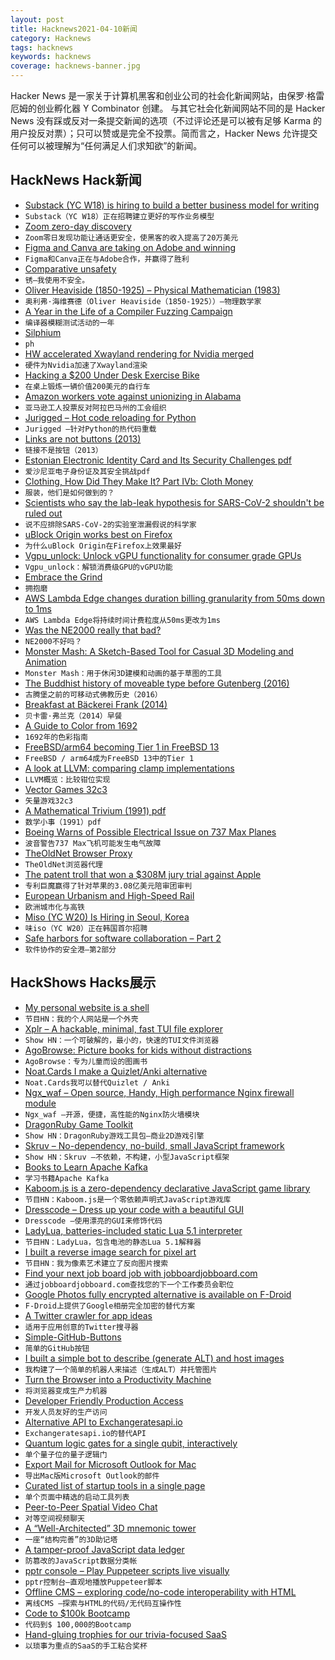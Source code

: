 ```yaml
---
layout: post
title: Hacknews2021-04-10新闻
category: Hacknews
tags: hacknews
keywords: hacknews
coverage: hacknews-banner.jpg
---
```


Hacker News 是一家关于计算机黑客和创业公司的社会化新闻网站，由保罗·格雷厄姆的创业孵化器 Y Combinator 创建。
与其它社会化新闻网站不同的是 Hacker News 没有踩或反对一条提交新闻的选项（不过评论还是可以被有足够 Karma 的用户投反对票）；只可以赞或是完全不投票。简而言之，Hacker News 允许提交任何可以被理解为“任何满足人们求知欲”的新闻。

## HackNews Hack新闻


- [Substack (YC W18) is hiring to build a better business model for writing](https://substack.com/jobs)
- `Substack（YC W18）正在招聘建立更好的写作业务模型`
- [Zoom zero-day discovery](https://blog.malwarebytes.com/exploits-and-vulnerabilities/2021/04/zoom-zero-day-discovery-makes-calls-safer-hackers-200000-richer/)
- `Zoom零日发现功能让通话更安全，使黑客的收入提高了20万美元`
- [Figma and Canva are taking on Adobe and winning](https://kwokchain.com/2021/02/05/atomic-concepts/)
- `Figma和Canva正在与Adobe合作，并赢得了胜利`
- [Comparative unsafety](https://flak.tedunangst.com/post/comparative-unsafety)
- `锈–我使用不安全。`
- [Oliver Heaviside (1850-1925) – Physical Mathematician (1983)](https://sci-hub.se/10.1093/teamat/2.2.55)
- `奥利弗·海维赛德（Oliver Heaviside（1850-1925））–物理数学家`
- [A Year in the Life of a Compiler Fuzzing Campaign](https://blog.trailofbits.com/2021/03/23/a-year-in-the-life-of-a-compiler-fuzzing-campaign/)
- `编译器模糊测试活动的一年`
- [Silphium](https://en.wikipedia.org/wiki/Silphium)
- `ph`
- [HW accelerated Xwayland rendering for Nvidia merged](https://gitlab.freedesktop.org/xorg/xserver/-/merge_requests/587)
- `硬件为Nvidia加速了Xwayland渲染`
- [Hacking a $200 Under Desk Exercise Bike](https://codaris.github.io/UnderDeskBike/)
- `在桌上锻炼一辆价值200美元的自行车`
- [Amazon workers vote against unionizing in Alabama](https://www.wsj.com/articles/amazon-is-ahead-in-union-vote-as-tallying-set-to-resume-11617960604)
- `亚马逊工人投票反对阿拉巴马州的工会组织`
- [Jurigged – Hot code reloading for Python](https://github.com/breuleux/jurigged)
- `Jurigged –针对Python的热代码重载`
- [Links are not buttons (2013)](https://karlgroves.com/2013/05/14/links-are-not-buttons-neither-are-divs-and-spans/)
- `链接不是按钮（2013）`
- [Estonian Electronic Identity Card and Its Security Challenges pdf](https://dspace.ut.ee/bitstream/handle/10062/71481/parsovs_arnis.pdf?sequence=1&isAllowed=y)
- `爱沙尼亚电子身份证及其安全挑战pdf`
- [Clothing, How Did They Make It? Part IVb: Cloth Money](https://acoup.blog/2021/04/09/collections-clothing-how-did-they-make-it-part-ivb-cloth-money/)
- `服装，他们是如何做到的？`
- [Scientists who say the lab-leak hypothesis for SARS-CoV-2 shouldn't be ruled out](https://www.technologyreview.com/2021/03/18/1021030/coronavirus-leak-wuhan-lab-scientists-conspiracy/)
- `说不应排除SARS-CoV-2的实验室泄漏假说的科学家`
- [uBlock Origin works best on Firefox](https://github.com/gorhill/uBlock/wiki/uBlock-Origin-works-best-on-Firefox)
- `为什么uBlock Origin在Firefox上效果最好`
- [Vgpu_unlock: Unlock vGPU functionality for consumer grade GPUs](https://github.com/DualCoder/vgpu_unlock)
- `Vgpu_unlock：解锁消费级GPU的vGPU功能`
- [Embrace the Grind](https://jacobian.org/2021/apr/7/embrace-the-grind/)
- `拥抱磨`
- [AWS Lambda Edge changes duration billing granularity from 50ms down to 1ms](https://aws.amazon.com/about-aws/whats-new/2021/03/cloudfront-lambda-at-edge-billing-granularity/)
- `AWS Lambda Edge将持续时间计费粒度从50ms更改为1ms`
- [Was the NE2000 really that bad?](http://www.os2museum.com/wp/was-the-ne2000-really-that-bad/)
- `NE2000不好吗？`
- [Monster Mash: A Sketch-Based Tool for Casual 3D Modeling and Animation](https://ai.googleblog.com/2021/04/monster-mash-sketch-based-tool-for.html)
- `Monster Mash：用于休闲3D建模和动画的基于草图的工具`
- [The Buddhist history of moveable type before Gutenberg (2016)](https://tricycle.org/magazine/buddhist-history-moveable-type/)
- `古腾堡之前的可移动式佛教历史（2016）`
- [Breakfast at Bäckerei Frank (2014)](http://travelhungry.co/blog/2014/6/21/breakfast-at-backerei-frank)
- `贝卡雷·弗兰克（2014）早餐`
- [A Guide to Color from 1692](https://www.openculture.com/2021/04/a-900-page-pre-pantone-guide-to-color-from-1692-a-complete-high-resolution-digital-scan.html)
- `1692年的色彩指南`
- [FreeBSD/arm64 becoming Tier 1 in FreeBSD 13](https://lists.freebsd.org/pipermail/freebsd-announce/2021-April/002030.html)
- `FreeBSD / arm64成为FreeBSD 13中的Tier 1`
- [A look at LLVM: comparing clamp implementations](https://secret.club/2021/04/09/std-clamp.html)
- `LLVM概览：比较钳位实现`
- [Vector Games 32c3](https://trmm.net/Vector_games_32c3/)
- `矢量游戏32c3`
- [A Mathematical Trivium (1991) pdf](https://physics.montana.edu/avorontsov/teaching/problemoftheweek/documents/Arnold-Trivium-1991.pdf)
- `数学小事（1991）pdf`
- [Boeing Warns of Possible Electrical Issue on 737 Max Planes](https://www.npr.org/2021/04/09/985764608/boeing-warns-of-possible-electrical-issue-and-airlines-ground-some-737-max-plane?t=1618003981974)
- `波音警告737 Max飞机可能发生电气故障`
- [TheOldNet Browser Proxy](http://theoldnet.com/docs/httpproxy/index.html)
- `TheOldNet浏览器代理`
- [The patent troll that won a $308M jury trial against Apple](https://www.letterspatent.org/p/meet-the-patent-troll-that-won-a)
- `专利巨魔赢得了针对苹果的3.08亿美元陪审团审判`
- [European Urbanism and High-Speed Rail](https://pedestrianobservations.com/2021/04/04/european-urbanism-and-high-speed-rail/)
- `欧洲城市化与高铁`
- [Miso (YC W20) Is Hiring in Seoul, Korea](https://boards.greenhouse.io/miso)
- `味iso（YC W20）正在韩国首尔招聘`
- [Safe harbors for software collaboration – Part 2](https://github.blog/2021-04-08-safe-harbors-for-software-collaboration-part-2/)
- `软件协作的安全港–第2部分`


## HackShows Hacks展示

- [ My personal website is a shell](https://aava.sh)
- `节目HN：我的个人网站是一个外壳`
- [ Xplr – A hackable, minimal, fast TUI file explorer](https://github.com/sayanarijit/xplr)
- `Show HN：一个可破解的，最小的，快速的TUI文件浏览器`
- [ AgoBrowse: Picture books for kids without distractions](https://bitbucket.org/BjornErlingFloetten/agobrowse)
- `AgoBrowse：专为儿童而设的图画书`
- [ Noat.Cards I make a Quizlet/Anki alternative](https://noat.cards/blog/noatcards_2)
- `Noat.Cards我可以替代Quizlet / Anki`
- [ Ngx_waf – Open source, Handy, High performance Nginx firewall module](https://github.com/ADD-SP/ngx_waf)
- `Ngx_waf –开源，便捷，高性能的Nginx防火墙模块`
- [ DragonRuby Game Toolkit](http://dragonruby.org/toolkit/game)
- `Show HN：DragonRuby游戏工具包–商业2D游戏引擎`
- [ Skruv – No-dependency, no-build, small JavaScript framework](https://skruv.io/)
- `Show HN：Skruv –不依赖，不构建，小型JavaScript框架`
- [ Books to Learn Apache Kafka](https://1900jwatson.medium.com/the-best-books-to-learn-apache-kafka-b808f9be43d9)
- `学习书籍Apache Kafka`
- [ Kaboom.js is a zero-dependency declarative JavaScript game library](https://kaboomjs.com/)
- `节目HN：Kaboom.js是一个零依赖声明式JavaScript游戏库`
- [ Dresscode – Dress up your code with a beautiful GUI](https://github.com/pyrustic/dresscode/)
- `Dresscode –使用漂亮的GUI来修饰代码`
- [ LadyLua, batteries-included static Lua 5.1 interpreter](https://github.com/tongson/LadyLua)
- `节目HN：LadyLua，包含电池的静态Lua 5.1解释器`
- [ I built a reverse image search for pixel art](https://github.com/emnh/PixelArtSearch/blob/master/README.md)
- `节目HN：我为像素艺术建立了反向图片搜索`
- [ Find your next job board job with jobboardjobboard.com](https://jobboardjobboard.com/)
- `通过jobboardjobboard.com查找您的下一个工作委员会职位`
- [ Google Photos fully encrypted alternative is available on F-Droid](https://f-droid.org/en/packages/org.stingle.photos/)
- `F-Droid上提供了Google相册完全加密的替代方案`
- [ A Twitter crawler for app ideas](https://iwishtherewas.app/)
- `适用于应用创意的Twitter搜寻器`
- [ Simple-GitHub-Buttons](https://github.com/ChristianFJung/simple-github-buttons)
- `简单的GitHub按钮`
- [ I built a simple bot to describe (generate ALT) and host images](https://devpost.com/software/image-alt-text-generator-chatbot)
- `我构建了一个简单的机器人来描述（生成ALT）并托管图片`
- [ Turn the Browser into a Productivity Machine](https://www.deprocrastination.co/extension?ref=hn)
- `将浏览器变成生产力机器`
- [ Developer Friendly Production Access](https://cased.com)
- `开发人员友好的生产访问`
- [ Alternative API to Exchangeratesapi.io](https://www.exchangerate.host/#/)
- `Exchangeratesapi.io的替代API`
- [ Quantum logic gates for a single qubit, interactively](https://quantumflytrap.com/blog/2021/qubit-interactively)
- `单个量子位的量子逻辑门`
- [ Export Mail for Microsoft Outlook for Mac](https://exportoutlookmacmail.com/)
- `导出Mac版Microsoft Outlook的邮件`
- [ Curated list of startup tools in a single page](https://startuptoolchain.com)
- `单个页面中精选的启动工具列表`
- [ Peer-to-Peer Spatial Video Chat](https://kupla-lite.herokuapp.com/)
- `对等空间视频聊天`
- [ A “Well-Architected” 3D mnemonic tower](https://waf.fudless.xyz)
- `一座“结构完善”的3D助记塔`
- [ A tamper-proof JavaScript data ledger](https://github.com/concords/ledger)
- `防篡改的JavaScript数据分类帐`
- [ pptr console – Play Puppeteer scripts live visually](https://pptrconsole.com/?hello_hn)
- `pptr控制台–直观地播放Puppeteer脚本`
- [ Offline CMS – exploring code/no-code interoperability with HTML](https://github.com/divyenduz/offline-cms)
- `离线CMS –探索与HTML的代码/无代码互操作性`
- [ Code to $100k Bootcamp](https://codeto100k.com)
- `代码到$ 100,000的Bootcamp`
- [ Hand-gluing trophies for our trivia-focused SaaS](http://trivia.co/blog/trophies)
- `以琐事为重点的SaaS的手工粘合奖杯`

